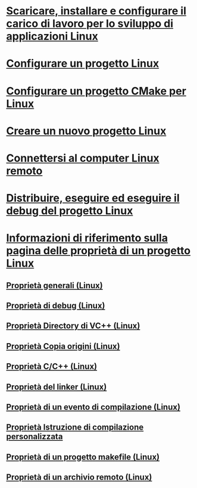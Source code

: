 # [Scaricare, installare e configurare il carico di lavoro per lo sviluppo di applicazioni Linux](download-install-and-setup-the-linux-development-workload.md)
# [Configurare un progetto Linux](configure-a-linux-project.md)
# [Configurare un progetto CMake per Linux](cmake-linux-project.md)
# [Creare un nuovo progetto Linux](create-a-new-linux-project.md)
# [Connettersi al computer Linux remoto](connect-to-your-remote-linux-computer.md)
# [Distribuire, eseguire ed eseguire il debug del progetto Linux](deploy-run-and-debug-your-linux-project.md)
# [Informazioni di riferimento sulla pagina delle proprietà di un progetto Linux](prop-pages-linux.md)
## [Proprietà generali (Linux)](prop-pages/general-linux.md)
## [Proprietà di debug (Linux)](prop-pages/debugging-linux.md)
## [Proprietà Directory di VC++ (Linux)](prop-pages/directories-linux.md)
## [Proprietà Copia origini (Linux)](prop-pages/copy-sources-project.md)
## [Proprietà C/C++ (Linux)](prop-pages/c-cpp-linux.md)
## [Proprietà del linker (Linux)](prop-pages/linker-linux.md)
## [Proprietà di un evento di compilazione (Linux)](prop-pages/build-events-linux.md)
## [Proprietà Istruzione di compilazione personalizzata](prop-pages/custom-build-step-linux.md)
## [Proprietà di un progetto makefile (Linux)](prop-pages/makefile-linux.md)
## [Proprietà di un archivio remoto (Linux)](prop-pages/remote-ar-linux.md)